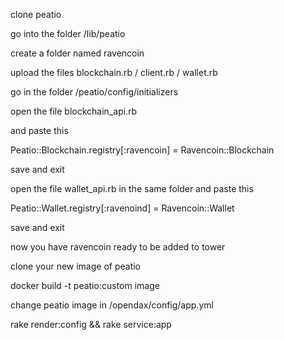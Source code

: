 clone peatio

go into the folder /lib/peatio

create a folder named ravencoin

upload the files blockchain.rb / client.rb / wallet.rb

go in the folder /peatio/config/initializers

open the file blockchain_api.rb

and paste this

Peatio::Blockchain.registry[:ravencoin] = Ravencoin::Blockchain

save and exit

open the file wallet_api.rb in the same folder and paste this

Peatio::Wallet.registry[:ravenoind] = Ravencoin::Wallet

save and exit

now you have ravencoin ready to be added to tower

clone your new image of peatio

docker build -t peatio:custom image

change peatio image in /opendax/config/app.yml

rake render:config && rake service:app
